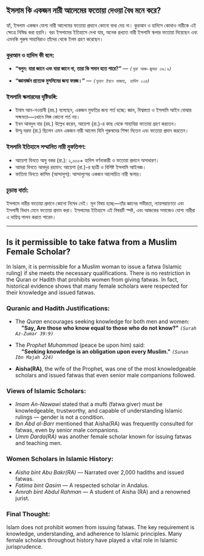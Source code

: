 ## **ইসলাম কি একজন নারী আলেমের ফতোয়া দেওয়া বৈধ মনে করে?**
হ্যাঁ, ইসলাম একজন যোগ্য নারী আলেমের ফতোয়া প্রদানে কোনো বাধা দেয় না। কুরআন ও হাদিসে কোথাও নারীকে এই ক্ষেত্রে নিষিদ্ধ করা হয়নি। বরং ইসলামের ইতিহাসে দেখা যায়, অনেক প্রখ্যাত নারী ইসলামি স্কলার ফতোয়া দিয়েছেন এবং এমনকি পুরুষ সাহাবিরাও তাঁদের থেকে ইলম গ্রহণ করেছেন।

### **কুরআন ও হাদিস কী বলে:**
- **“বলুন: যারা জানে এবং যারা জানে না, তারা কি সমান হতে পারে?”** — *`(সূরা আজ-জুমার ৩৯:৯)`*

- **“জ্ঞানার্জন প্রত্যেক মুসলিমের জন্য ফরজ।”** — *`(সুনান ইবনে মাজাহ, হাদিস ২২৪)`*

### **ইসলামি স্কলারদের দৃষ্টিভঙ্গি:**
- ইমাম আন-নওয়াবী (রহ.) বলেছেন, একজন মুফতির জন্য শর্ত হচ্ছে: জ্ঞান, বিশ্বস্ততা ও ইসলামি আইন বোঝার সক্ষমতা—এখানে লিঙ্গ কোনো শর্ত নয়।
- ইবন আবদুল বার (রহ.) উল্লেখ করেন, আয়েশা (রা.)-র কাছ থেকে সাহাবিরা ফতোয়া গ্রহণ করতেন।
- উম্মু দরদা (রা.) ছিলেন এমন একজন নারী আলেম যিনি পুরুষদের শিক্ষা দিতেন এবং ফতোয়া প্রদান করতেন।

### **ইসলামি ইতিহাসে সম্মানিত নারী মুফতিগণ:**
- আয়েশা বিনতে আবু বকর (রা.): ২,০০০+ হাদিস বর্ণনাকারী ও ফতোয়া প্রদানে অসাধারণ।
- আমরা বিনতে আবদুর রহমান: আয়েশা (রা.)-র ছাত্রী ও বিশিষ্ট ইসলামি আইনজ্ঞ।
- ফাতিমা বিনতে কাসিম (আন্দালুস): আন্দালুসের একজন আলোচিত নারী স্কলার।

### **চূড়ান্ত বার্তা:**
ইসলামে নারীর ফতোয়া প্রদানে কোনো নিষেধ নেই। মূল বিষয় হচ্ছে—তাঁর জ্ঞানের গভীরতা, ন্যায়পরায়ণতা এবং ইসলামী বিধান মেনে ফতোয়া প্রদান করা। ইসলামের ইতিহাসে এই বিষয়টি স্পষ্ট, এবং আজকের সমাজেও যোগ্য নারীরা এ দায়িত্ব পালন করতে পারেন।

***

## **Is it permissible to take fatwa from a Muslim Female Scholar?**
In Islam, it is permissible for a Muslim woman to issue a fatwa (Islamic ruling) if she meets the necessary qualifications. There is no restriction in the Quran or Hadith that prohibits women from giving fatwas. In fact, historical evidence shows that many female scholars were respected for their knowledge and issued fatwas.

### **Quranic and Hadith Justifications:**
- The *Quran* encourages seeking knowledge for both men and women:<br>
&nbsp;&nbsp;&nbsp;&nbsp;**"Say, Are those who know equal to those who do not know?"** *`(Surah Az-Zumar 39:9)`*

- The *Prophet Muhammad* (peace be upon him) said:<br>
&nbsp;&nbsp;&nbsp;&nbsp;**"Seeking knowledge is an obligation upon every Muslim."** *`(Sunan Ibn Majah 224)`*

- **Aisha(RA)**, the wife of the Prophet, was one of the most knowledgeable scholars and issued fatwas that even senior male companions followed.

### **Views of Islamic Scholars:**
- *Imam An-Nawawi* stated that a mufti (fatwa giver) must be knowledgeable, trustworthy, and capable of understanding Islamic rulings — gender is not a condition.<br>
- *Ibn Abd al-Barr* mentioned that Aisha(RA) was frequently consulted for fatwas, even by senior male companions.<br>
- *Umm Darda(RA)* was another female scholar known for issuing fatwas and teaching men.
### **Women Scholars in Islamic History:**
- *Aisha bint Abu Bakr(RA)* — Narrated over 2,000 hadiths and issued fatwas.<br>
- *Fatima bint Qasim* — A respected scholar in Andalus.<br>
- *Amrah bint Abdul Rahman* — A student of Aisha (RA) and a renowned jurist.

### **Final Thought:**
Islam does not prohibit women from issuing fatwas. The key requirement is knowledge, understanding, and adherence to Islamic principles. Many female scholars throughout history have played a vital role in Islamic jurisprudence.